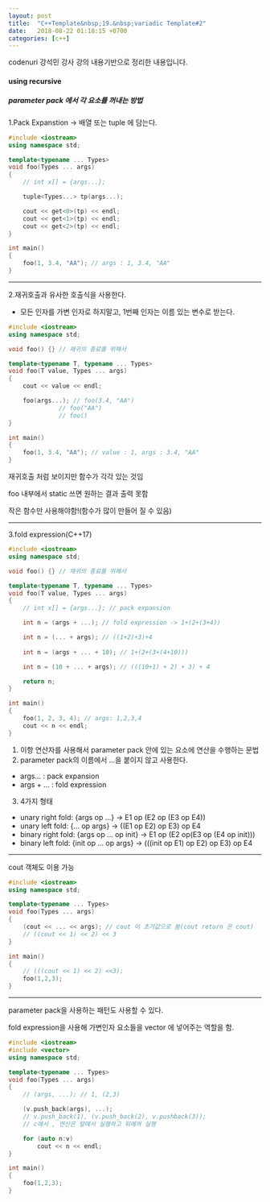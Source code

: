```yaml
---
layout: post
title:  "C++Template&nbsp;19.&nbsp;variadic Template#2"
date:   2018-08-22 01:18:15 +0700
categories: [c++]
---
```


codenuri 강석민 강사 강의 내용기반으로 정리한 내용입니다.

#### using recursive

##### parameter pack 에서 각 요소를 꺼내는 방법

1.Pack Expanstion -> 배열 또는 tuple 에 담는다.

``` cpp
#include <iostream>
using namespace std;

template<typename ... Types>
void foo(Types ... args)
{
	// int x[] = {args...};

	tuple<Types...> tp(args...);

	cout << get<0>(tp) << endl;
	cout << get<1>(tp) << endl;
	cout << get<2>(tp) << endl;
}

int main()
{
	foo(1, 3.4, "AA"); // args : 1, 3.4, "AA"
}

```

---

2.재귀호출과 유사한 호출식을 사용한다.
- 모든 인자를 가변 인자로 하지말고, 1번째 인자는 이름 있는 변수로 받는다.

``` cpp
#include <iostream>
using namespace std;

void foo() {} // 재귀의 종료를 위해서

template<typename T, typename ... Types>
void foo(T value, Types ... args)
{
	cout << value << endl;

	foo(args...); // foo(3.4, "AA")
		      // foo("AA")
		      // foo()
}

int main()
{
	foo(1, 3.4, "AA"); // value : 1, args : 3.4, "AA"
}

```

재귀호출 처럼 보이지만 함수가 각각 있는 것임

foo 내부에서 static 쓰면 원하는 결과 출력 못함

작은 함수만 사용해야함!(함수가 많이 만들어 질 수 있음)

---

3.fold expression(C++17)

``` cpp
#include <iostream>
using namespace std;

void foo() {} // 재귀의 종료를 위해서

template<typename T, typename ... Types>
void foo(T value, Types ... args)
{
	// int x[] = {args...}; // pack expansion

	int n = (args + ...); // fold expression -> 1+(2+(3+4))

	int n = (... + args); // ((1+2)+3)+4
	
	int n = (args + ... + 10); // 1+(2+(3+(4+10)))

	int n = (10 + ... + args); // (((10+1) + 2) + 3) + 4

	return n;
}

int main()
{
	foo(1, 2, 3, 4); // args: 1,2,3,4
	cout << n << endl;
}

```

1. 이항 연산자를 사용해서 parameter pack 안에 있는 요소에 연산을 수행하는 문법
2. parameter pack의 이름에서 ...을 붙이지 않고 사용한다.
- args... : pack expansion
- args + ... : fold expression
3. 4가지 형태
- unary right fold: {args op ...} -> E1 op (E2 op (E3 op E4))
- unary left fold: {... op args} -> ((E1 op E2) op E3) op E4
- binary right fold: {args op ... op init} -> E1 op (E2 op(E3 op (E4 op init)))
- binary left fold: {init op ... op args} -> (((init op E1) op E2) op E3) op E4

---

cout 객체도 이용 가능

``` cpp
#include <iostream>
using namespace std;

template<typename ... Types>
void foo(Types ... args)
{
	(cout << ... << args); // cout 이 초기값으로 봄(cout return 은 cout)
	// ((cout << 1) << 2) << 3
}

int main()
{
	// (((cout << 1) << 2) <<3);
	foo(1,2,3);
}

```

---

parameter pack을 사용하는 패턴도 사용할 수 있다.

fold expression을 사용해 가변인자 요소들을 vector 에 넣어주는 역할을 함.

``` cpp
#include <iostream>
#include <vector>
using namespace std;

template<typename ... Types>
void foo(Types ... args)
{
	// (args, ...); // 1, (2,3)

	(v.push_back(args), ...);
	// v.push_back(1), (v.push_back(2), v.pushback(3));
	// c에서 , 연산은 앞에서 실행하고 뒤에꺼 실행

	for (auto n:v)
		cout << n << endl;
}

int main()
{
	foo(1,2,3);
}

```
